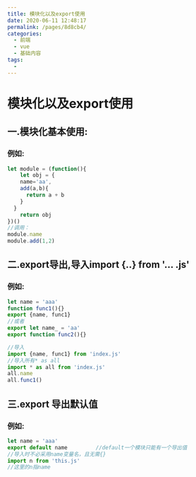 ```yaml
---
title: 模块化以及export使用
date: 2020-06-11 12:48:17
permalink: /pages/8d8cb4/
categories:
  - 前端
  - vue
  - 基础内容
tags:
  - 
---
```

# 模块化以及export使用

## 一.模块化基本使用:

### 例如:

```javascript
let module = (function(){
	let obj = {
    name='aa',
    add(a,b){
      return a + b
    }
  }
	return obj
})()
//调用：
module.name
module.add(1,2)
```

## 二.export导出,导入import {..} from '... .js'

### 例如:

```javascript
let name = 'aaa'
function func1(){}
export {name, func1}
//或者
export let name_ = 'aa'
export function func2(){}

//导入
import {name, func1} from 'index.js'
//导入所有* as all
import * as all from 'index.js'
all.name
all.func1()
```

## 三.export 导出默认值

### 例如:

```javascript
let name = 'aaa'
export default name			//default一个模块只能有一个导出值
//导入时不必采用name变量名，且无需{}
import n from 'this.js'
//这里的n指name

```